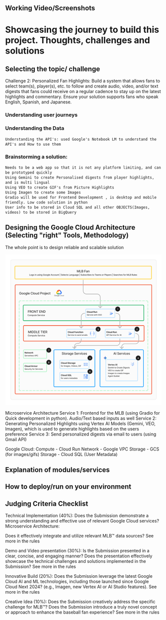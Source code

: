 ## Working Video/Screenshots





# Showcasing the journey to build this project. Thoughts, challenges and solutions 



## Selecting the topic/ challenge

Challenge 2: Personalized Fan Highlights: Build a system that allows fans to select team(s), player(s), etc. to follow and create audio, video, and/or text digests that fans could receive on a regular cadence to stay up on the latest highlights and commentary. Ensure your solution supports fans who speak English, Spanish, and Japanese. 

### Understanding user journeys


### Understanding the Data
    Understanding the API's: used Google's Notebook LM to understand the API's and How to use them

### Brainstorming a solution:
    Needs to be a web app so that it is not any platform limiting, and can be prototyped quickly
    Using Gemini to create Personalised digests from player highlights, and is multi lingual
    Using VEO to create GIF's from Picture Highlights
    Using Imagen to create some Images
    Gradio will be used for Frontend Development , is desktop and mobile friendly. Low code solution in python
    User info to be stored in Cloud SQL and all other OBJECTS(Images, videos) to be stored in BigQuery
    


## Designing the Google Cloud Architecture (Selecting "right" Tools, Methodology)
The whole point is to design reliable and scalable solution
 
![Solution Architecture](/images/cloud_architecture.png)

Microservice Architecture 
Service 1: Frontend for the MLB (using Gradio for Quick development in python). Audio/Text based inputs as well
Service 2: Generating Personalized Highlights using Vertex AI Models (Gemini, VEO, Imagen), which is used to generate highlights based on the users preference 
Service 3: Send personalized digests via email to users (using Gmail API)

Google Cloud:
Compute - Cloud Run
Network - Google VPC
Storage - GCS (for images/gifs)
Storage - Cloud SQL (User Metadata)


## Explanation of modules/services





## How to deploy/run on your environment




## 



## Judging Criteria Checklist 

Technical Implementation (40%):
Does the Submission demonstrate a strong understanding and effective use of relevant Google Cloud services? 
Microservice Architecture: 

Does it effectively integrate and utilize relevant MLB™ data sources? See more in the rules


Demo and Video presentation (30%):
Is the Submission presented in a clear, concise, and engaging manner? 
Does the presentation effectively showcase the technical challenges and solutions implemented in the Submission? See more in the rules


Innovative Build (20%):
Does the Submission leverage the latest Google Cloud AI and ML technologies, including those launched since Google Cloud Next 2024? (e.g., Imagen, new Vertex AI or AI Studio features). See more in the rules

Creative Idea (10%):
Does the Submission creatively address the specific challenge for MLB™? Does the Submission introduce a truly novel concept or approach to enhance the baseball fan experience? See more in the rules
